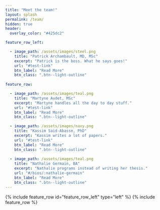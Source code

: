 ```yaml
---
title: "Meet the team!"
layout: splash
permalink: /team/
hidden: true
header:
  overlay_color: "#425dc2"

feature_row_left:

  - image_path: /assets/images/steel.png
    title: "Patrick Archambault, MD, MSc"
    excerpt: "Patrick is the boss. What he says goes!"
    url: "#test-link"
    btn_label: "Read More"
    btn_class: ".btn--light-outline"
    
feature_row:    

  - image_path: /assets/images/teal.png
    title: "Martyne Audet, MSc"
    excerpt: "Martyne handles all the day to day stuff."
    url: "#test-link"
    btn_label: "Read More"
    btn_class: ".btn--light-outline"

  - image_path: /assets/images/navy.png
    title: "Kassim Said-Abasse, PhD"
    excerpt: "Kassim writes a lot of papers."
    url: "#test-link"
    btn_label: "Read More"
    btn_class: ".btn--light-outline"
    
  - image_path: /assets/images/teal.png
    title: "Nathalie Germain, BA"
    excerpt: "Nathalie programs instead of writing her thesis."
    url: "#/bios/:nathalie-germain"
    btn_label: "Read More"
    btn_class: ".btn--light-outline"
---
```

{% include feature_row id="feature_row_left" type="left" %}
{% include feature_row %}
